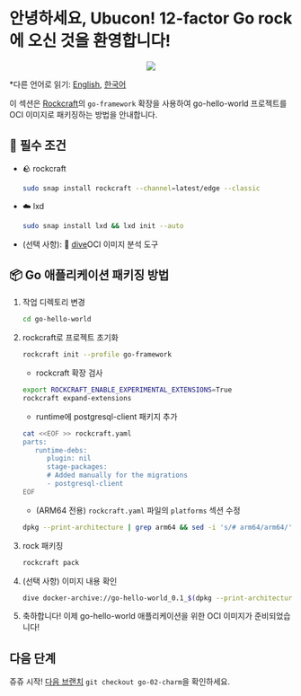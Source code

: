 # 안녕하세요, Ubucon! 12-factor Go rock에 오신 것을 환영합니다!

<p align="center">
    <img src="https://encrypted-tbn0.gstatic.com/images?q=tbn:ANd9GcQt_7ioYr9T6uh35rT46Z_cyNVtMM_SgbHppA&s">
</p>

\*다른 언어로 읽기: [English](README.md), [한국어](README.ko.md)

이 섹션은 [Rockcraft](https://github.com/canonical/rockcraft)의 `go-framework` 확장을 사용하여 go-hello-world 프로젝트를 OCI 이미지로 패키징하는 방법을 안내합니다.

## 📝 필수 조건

- 🪨 rockcraft
  ```bash
  sudo snap install rockcraft --channel=latest/edge --classic
  ```
- ☁️ lxd
  ```bash
  sudo snap install lxd && lxd init --auto
  ```
- (선택 사항): 🤿 [dive](https://github.com/wagoodman/dive)OCI 이미지 분석 도구

## 📦 Go 애플리케이션 패키징 방법

1. 작업 디렉토리 변경
   ```bash
   cd go-hello-world
   ```
2. rockcraft로 프로젝트 초기화
   ```bash
   rockcraft init --profile go-framework
   ```
   - rockcraft 확장 검사
   ```bash
   export ROCKCRAFT_ENABLE_EXPERIMENTAL_EXTENSIONS=True
   rockcraft expand-extensions
   ```
   - runtime에 postgresql-client 패키지 추가
   ```bash
   cat <<EOF >> rockcraft.yaml
   parts:
      runtime-debs:
         plugin: nil
         stage-packages:
         # Added manually for the migrations
         - postgresql-client
   EOF
   ```
   - (ARM64 전용) `rockcraft.yaml` 파일의 `platforms` 섹션 수정
   ```bash
   dpkg --print-architecture | grep arm64 && sed -i 's/# arm64/arm64/' rockcraft.yaml
   ```
3. rock 패키징
   ```bash
   rockcraft pack
   ```
3. (선택 사항) 이미지 내용 확인
   ```bash
   dive docker-archive://go-hello-world_0.1_$(dpkg --print-architecture).rock
   ```
6. 축하합니다! 이제 go-hello-world 애플리케이션을 위한 OCI 이미지가 준비되었습니다!

## 다음 단계

쥬쥬 시작! [다음 브랜치](https://github.com/yanksyoon/hello-ubucon/tree/go-02-charm) `git checkout go-02-charm`을 확인하세요.
